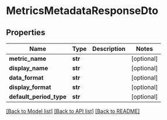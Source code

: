 # MetricsMetadataResponseDto

## Properties
Name | Type | Description | Notes
------------ | ------------- | ------------- | -------------
**metric_name** | **str** |  | [optional] 
**display_name** | **str** |  | [optional] 
**data_format** | **str** |  | [optional] 
**display_format** | **str** |  | [optional] 
**default_period_type** | **str** |  | [optional] 

[[Back to Model list]](../README.md#documentation-for-models) [[Back to API list]](../README.md#documentation-for-api-endpoints) [[Back to README]](../README.md)

